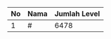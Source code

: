 | No | Nama            | Jumlah Level |
|----|-----------------|--------------|
| 1  | #    |    6478        |
